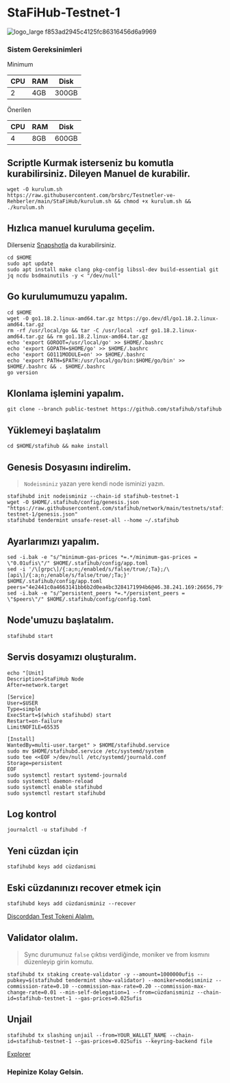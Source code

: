 
# StaFiHub-Testnet-1

![logo_large f853ad2945c4125fc86316456d6a9969](https://user-images.githubusercontent.com/107190154/184559352-d5a95e26-e3fc-425a-bed0-c437aa6bdaa1.svg)

### Sistem Gereksinimleri

Minimum

|CPU | RAM  | Disk  | 
|----|------|----------|
|   2| 4GB  | 300GB    |

Önerilen

|CPU | RAM  | Disk  | 
|----|------|----------|
|   4| 8GB  | 600GB    |

## Scriptle Kurmak isterseniz bu komutla kurabilirsiniz. Dileyen Manuel de kurabilir.

```
wget -O kurulum.sh https://raw.githubusercontent.com/brsbrc/Testnetler-ve-Rehberler/main/StaFiHub/kurulum.sh && chmod +x kurulum.sh && ./kurulum.sh
```

## Hızlıca manuel kuruluma geçelim.

Dilerseniz [Snapshotla](https://github.com/brsbrc/StaFihub-Testnet-1/blob/main/snapshot.md) da kurabilirsiniz.

```
cd $HOME
sudo apt update
sudo apt install make clang pkg-config libssl-dev build-essential git jq ncdu bsdmainutils -y < "/dev/null"
```

## Go kurulumumuzu yapalım.

```
cd $HOME
wget -O go1.18.2.linux-amd64.tar.gz https://go.dev/dl/go1.18.2.linux-amd64.tar.gz
rm -rf /usr/local/go && tar -C /usr/local -xzf go1.18.2.linux-amd64.tar.gz && rm go1.18.2.linux-amd64.tar.gz
echo 'export GOROOT=/usr/local/go' >> $HOME/.bashrc
echo 'export GOPATH=$HOME/go' >> $HOME/.bashrc
echo 'export GO111MODULE=on' >> $HOME/.bashrc
echo 'export PATH=$PATH:/usr/local/go/bin:$HOME/go/bin' >> $HOME/.bashrc && . $HOME/.bashrc
go version
```

## Klonlama işlemini yapalım.

```
git clone --branch public-testnet https://github.com/stafihub/stafihub
```

## Yüklemeyi başlatalım

```
cd $HOME/stafihub && make install
```

## Genesis Dosyasını indirelim.
> `Nodeisminiz` yazan yere kendi node isminizi yazın.

```
stafihubd init nodeisminiz --chain-id stafihub-testnet-1
wget -O $HOME/.stafihub/config/genesis.json "https://raw.githubusercontent.com/stafihub/network/main/testnets/stafihub-testnet-1/genesis.json"
stafihubd tendermint unsafe-reset-all --home ~/.stafihub
```

## Ayarlarımızı yapalım.

```
sed -i.bak -e "s/^minimum-gas-prices *=.*/minimum-gas-prices = \"0.01ufis\"/" $HOME/.stafihub/config/app.toml
sed -i '/\[grpc\]/{:a;n;/enabled/s/false/true/;Ta};/\[api\]/{:a;n;/enable/s/false/true/;Ta;}' $HOME/.stafihub/config/app.toml
peers="4e2441c0a4663141bb6b2d0ea4bc3284171994b6@46.38.241.169:26656,79ffbd983ab6d47c270444f517edd37049ae4937@23.88.114.52:26656"
sed -i.bak -e "s/^persistent_peers *=.*/persistent_peers = \"$peers\"/" $HOME/.stafihub/config/config.toml
```

## Node'umuzu başlatalım.

```
stafihubd start
```

## Servis dosyamızı oluşturalım.

```
echo "[Unit]
Description=StaFiHub Node
After=network.target

[Service]
User=$USER
Type=simple
ExecStart=$(which stafihubd) start
Restart=on-failure
LimitNOFILE=65535

[Install]
WantedBy=multi-user.target" > $HOME/stafihubd.service
sudo mv $HOME/stafihubd.service /etc/systemd/system
sudo tee <<EOF >/dev/null /etc/systemd/journald.conf
Storage=persistent
EOF
sudo systemctl restart systemd-journald
sudo systemctl daemon-reload
sudo systemctl enable stafihubd
sudo systemctl restart stafihubd
```

## Log kontrol

```
journalctl -u stafihubd -f
```

## Yeni cüzdan için 

```
stafihubd keys add cüzdanismi
```

## Eski cüzdanınızı recover etmek için

```
stafihubd keys add cüzdanisminiz --recover
```

[Discorddan Test Tokeni Alalım.](https://discord.gg/khmGWESe)

## Validator olalım.
> Sync durumunuz `false` çıktısı verdiğinde, moniker ve from kısmını düzenleyip girin komutu.
```
stafihubd tx staking create-validator -y --amount=1000000ufis --pubkey=$(stafihubd tendermint show-validator) --moniker=nodeisminiz --commission-rate=0.10 --commission-max-rate=0.20 --commission-max-change-rate=0.01 --min-self-delegation=1 --from=cüzdanisminiz --chain-id=stafihub-testnet-1 --gas-prices=0.025ufis
```

## Unjail

```
stafihubd tx slashing unjail --from=YOUR_WALLET_NAME --chain-id=stafihub-testnet-1 --gas-prices=0.025ufis --keyring-backend file
```

[Explorer](https://testnet-explorer.stafihub.io/)

### Hepinize Kolay Gelsin.

